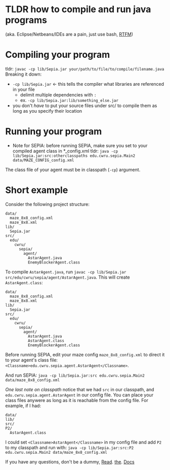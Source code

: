# TLDR how to compile and run java programs
(aka. Eclipse/Netbeans/IDEs are a pain, just use bash, [RTFM](https://docs.oracle.com/en/java/javase/13/docs/specs/man/javac.html#:~:text=Description,Java%20source%20files%20and%20classes.))

# Compiling your program
tldr: `javac -cp lib/Sepia.jar your/path/to/file/to/compile/filename.java`
Breaking it down:
- `-cp lib/Sepia.jar` <- this tells the compiler what libraries are referenced in your file
    - delimit multiple dependencies with `:`
    - ex. `-cp lib/Sepia.jar:lib/something_else.jar`
- you don't *have* to put your source files under src/ to compile them as long as you specify their location

# Running your program
- Note for SEPIA: before running SEPIA, make sure you set <Classname> to your compiled agent class in *_config.xml
tldr: `java -cp lib/Sepia.jar:src:otherclasspaths edu.cwru.sepia.Main2 data/MAZE_CONFIG_config.xml`

The class file of your agent must be in classpath (`-cp`) argument.

# Short example
Consider the following project structure:
```
data/
  maze_8x8_config.xml
  maze_8x8.xml
lib/
  Sepia.jar
src/
  edu/
    cwru/
      sepia/
        agent/
          AstarAgent.java
          EnemyBlockerAgent.class
```

To compile `AstarAgent.java`, run `javac -cp lib/Sepia.jar src/edu/cwru/sepia/agent/AstarAgent.java`.
This will create `AstarAgent.class`:

```
data/
  maze_8x8_config.xml
  maze_8x8.xml
lib/
  Sepia.jar
src/
  edu/
    cwru/
      sepia/
        agent/
          AstarAgent.java
          AstarAgent.class
          EnemyBlockerAgent.class
```

Before running SEPIA, edit your maze config `maze_8x8_config.xml` to direct it to your agent's class file:
`<Classname>edu.cwru.sepia.agent.AstarAgent</Classname>`.

And run SEPIA: `java -cp lib/Sepia.jar:src edu.cwru.sepia.Main2 data/maze_8x8_config.xml`

*One last note on classpath* notice that we had `src` in our classpath, and `edu.cwru.sepia.agent.AstarAgent` in our config file.
You can place your class files anywere as long as it is reachable from the config file. For example, if I had:
```
data/
lib/
src/
P2/
  AstarAgent.class
```
I could set `<Classname>AstarAgent</Classname>` in my config file and add `P2` to my classpath and run with:
`java -cp lib/Sepia.jar:src:P2 edu.cwru.sepia.Main2 data/maze_8x8_config.xml`

If you have any questions, don't be a dummy, [Read](https://docs.oracle.com/en/java/javase/13/docs/specs/man/javac.html#:~:text=Description,Java%20source%20files%20and%20classes.). [the](https://docs.oracle.com/javase/7/docs/technotes/tools/windows/classpath.html). [Docs](http://engr.case.edu/ray_soumya/sepia/html/setup.html#command-line-setup)
